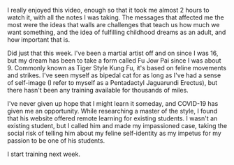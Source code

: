 I really enjoyed this video, enough so that it took me almost 2 hours to watch it, 
with all the notes I was taking. The messages that affected me the most were the ideas
that walls are challenges that teach us how much we want something, and the idea of fulfilling
childhood dreams as an adult, and how important that is. 

Did just that this week. I've been a martial artist off and on since I was 16, but my
dream has been to take a form called Fu Jow Pai since I was about 9. Commonly known as
Tiger Style Kung Fu, it's based on feline movements and strikes.
I've seen myself as bipedal cat for as long as I've had a sense of self-image (I refer to 
myself as a Pentadactyl Jaguarundi Erectus), but there hasn't been any training available
for thousands of miles. 

I've never given up hope that I might learn it someday, and COVID-19 has given me an opportunity.
While researching a master of the style, I found that his website offered remote learning for existing 
students. I wasn't an existing student, but I called him and made my impassioned case, taking the social risk
of telling him about my feline self-identity as my impetus for my passion to be one of his students.

I start training next week.
